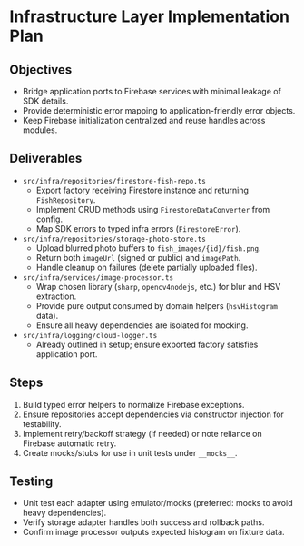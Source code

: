 # Infrastructure Layer Implementation Plan

## Objectives
- Bridge application ports to Firebase services with minimal leakage of SDK details.
- Provide deterministic error mapping to application-friendly error objects.
- Keep Firebase initialization centralized and reuse handles across modules.

## Deliverables
- `src/infra/repositories/firestore-fish-repo.ts`
  - Export factory receiving Firestore instance and returning `FishRepository`.
  - Implement CRUD methods using `FirestoreDataConverter` from config.
  - Map SDK errors to typed infra errors (`FirestoreError`).
- `src/infra/repositories/storage-photo-store.ts`
  - Upload blurred photo buffers to `fish_images/{id}/fish.png`.
  - Return both `imageUrl` (signed or public) and `imagePath`.
  - Handle cleanup on failures (delete partially uploaded files).
- `src/infra/services/image-processor.ts`
  - Wrap chosen library (`sharp`, `opencv4nodejs`, etc.) for blur and HSV extraction.
  - Provide pure output consumed by domain helpers (`hsvHistogram` data).
  - Ensure all heavy dependencies are isolated for mocking.
- `src/infra/logging/cloud-logger.ts`
  - Already outlined in setup; ensure exported factory satisfies application port.

## Steps
1. Build typed error helpers to normalize Firebase exceptions.
2. Ensure repositories accept dependencies via constructor injection for testability.
3. Implement retry/backoff strategy (if needed) or note reliance on Firebase automatic retry.
4. Create mocks/stubs for use in unit tests under `__mocks__`.

## Testing
- Unit test each adapter using emulator/mocks (preferred: mocks to avoid heavy dependencies).
- Verify storage adapter handles both success and rollback paths.
- Confirm image processor outputs expected histogram on fixture data.
